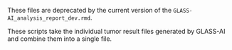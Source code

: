 These files are deprecated by the current version of the `GLASS-AI_analysis_report_dev.rmd`. 

These scripts take the individual tumor result files generated by GLASS-AI and combine them into a single file.
